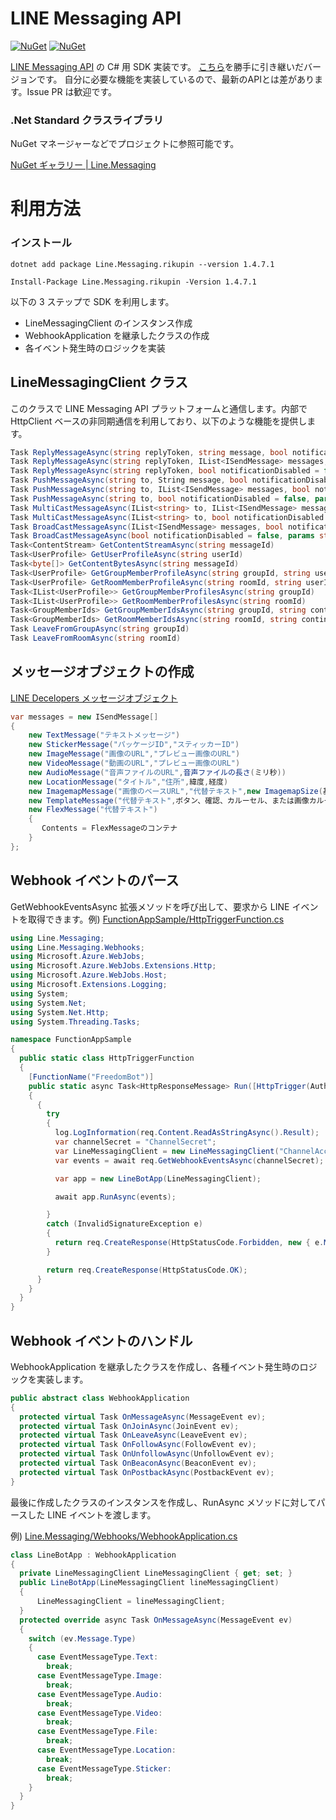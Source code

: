 # LINE Messaging API

[![NuGet](https://img.shields.io/nuget/v/Line.Messaging.rikupin.svg)](https://www.nuget.org/packages/Line.Messaging.rikupin)
[![NuGet](https://img.shields.io/nuget/dt/Line.Messaging.rikupin.svg)](https://www.nuget.org/packages/Line.Messaging.rikupin)

[LINE Messaging API](https://developers.line.biz/ja/services/messaging-api/) の C# 用 SDK 実装です。
[こちら](https://github.com/pierre3/LineMessagingApi)を勝手に引き継いだバージョンです。
自分に必要な機能を実装しているので、最新のAPIとは差があります。Issue PR は歓迎です。

### .Net Standard クラスライブラリ   
NuGet マネージャーなどでプロジェクトに参照可能です。

[NuGet ギャラリー | Line.Messaging](https://www.nuget.org/packages/Line.Messaging.rikupin/)  

# 利用方法
### インストール
```
dotnet add package Line.Messaging.rikupin --version 1.4.7.1
```
```
Install-Package Line.Messaging.rikupin -Version 1.4.7.1
```
以下の 3 ステップで SDK を利用します。
  - LineMessagingClient のインスタンス作成
  - WebhookApplication を継承したクラスの作成
  - 各イベント発生時のロジックを実装

## LineMessagingClient クラス

このクラスで LINE Messaging API プラットフォームと通信します。内部で HttpClient ベースの非同期通信を利用しており、以下のような機能を提供します。
```cs
Task ReplyMessageAsync(string replyToken, string message, bool notificationDisabled = false)
Task ReplyMessageAsync(string replyToken, IList<ISendMessage> messages, bool notificationDisabled = false)
Task ReplyMessageAsync(string replyToken, bool notificationDisabled = false, params string[] messages)
Task PushMessageAsync(string to, String message, bool notificationDisabled = false)
Task PushMessageAsync(string to, IList<ISendMessage> messages, bool notificationDisabled = false)
Task PushMessageAsync(string to, bool notificationDisabled = false, params string[] messages)
Task MultiCastMessageAsync(IList<string> to, IList<ISendMessage> messages, bool notificationDisabled = false)
Task MultiCastMessageAsync(IList<string> to, bool notificationDisabled = false, params string[] messages)
Task BroadCastMessageAsync(IList<ISendMessage> messages, bool notificationDisabled = false)
Task BroadCastMessageAsync(bool notificationDisabled = false, params string[] messages)
Task<ContentStream> GetContentStreamAsync(string messageId)
Task<UserProfile> GetUserProfileAsync(string userId)
Task<byte[]> GetContentBytesAsync(string messageId)
Task<UserProfile> GetGroupMemberProfileAsync(string groupId, string userId)
Task<UserProfile> GetRoomMemberProfileAsync(string roomId, string userId)
Task<IList<UserProfile>> GetGroupMemberProfilesAsync(string groupId)
Task<IList<UserProfile>> GetRoomMemberProfilesAsync(string roomId)
Task<GroupMemberIds> GetGroupMemberIdsAsync(string groupId, string continuationToken)
Task<GroupMemberIds> GetRoomMemberIdsAsync(string roomId, string continuationToken = null)
Task LeaveFromGroupAsync(string groupId)
Task LeaveFromRoomAsync(string roomId)
```

## メッセージオブジェクトの作成
[LINE Decelopers メッセージオブジェクト](https://developers.line.biz/ja/reference/messaging-api/#message-objects)

```cs
var messages = new ISendMessage[]
{
    new TextMessage("テキストメッセージ")
    new StickerMessage("パッケージID","スティッカーID")
    new ImageMessage("画像のURL","プレビュー画像のURL")
    new VideoMessage("動画のURL","プレビュー画像のURL")
    new AudioMessage("音声ファイルのURL",音声ファイルの長さ(ミリ秒))
    new LocationMessage("タイトル","住所",緯度,経度)
    new ImagemapMessage("画像のベースURL","代替テキスト",new ImagemapSize(基本画像の幅,高さ),アクションオブジェクト)
    new TemplateMessage("代替テキスト",ボタン、確認、カルーセル、または画像カルーセルオブジェクト)
    new FlexMessage("代替テキスト")
    {
       Contents = FlexMessageのコンテナ
    }
};
```



## Webhook イベントのパース
GetWebhookEventsAsync 拡張メソッドを呼び出して、要求から LINE イベントを取得できます。例) [FunctionAppSample/HttpTriggerFunction.cs](https://github.com/rikupin1105/LineMessagingApi/blob/master/FunctionAppSample/HttpTriggerFunction.cs) 

```cs
using Line.Messaging;
using Line.Messaging.Webhooks;
using Microsoft.Azure.WebJobs;
using Microsoft.Azure.WebJobs.Extensions.Http;
using Microsoft.Azure.WebJobs.Host;
using Microsoft.Extensions.Logging;
using System;
using System.Net;
using System.Net.Http;
using System.Threading.Tasks;

namespace FunctionAppSample
{
  public static class HttpTriggerFunction
  {
    [FunctionName("FreedomBot")]
    public static async Task<HttpResponseMessage> Run([HttpTrigger(AuthorizationLevel.Anonymous, "post", Route = null)]HttpRequestMessage req, ILogger log)
    {
      {
        try
        {
          log.LogInformation(req.Content.ReadAsStringAsync().Result);
          var channelSecret = "ChannelSecret";
          var LineMessagingClient = new LineMessagingClient("ChannelAccessToken");
          var events = await req.GetWebhookEventsAsync(channelSecret);

          var app = new LineBotApp(LineMessagingClient);

          await app.RunAsync(events);

        }
        catch (InvalidSignatureException e)
        {
          return req.CreateResponse(HttpStatusCode.Forbidden, new { e.Message });
        }

        return req.CreateResponse(HttpStatusCode.OK);
      }
    }
  }
}
```
## Webhook イベントのハンドル
WebhookApplication を継承したクラスを作成し、各種イベント発生時のロジックを実装します。

```cs
public abstract class WebhookApplication
{
  protected virtual Task OnMessageAsync(MessageEvent ev);
  protected virtual Task OnJoinAsync(JoinEvent ev);
  protected virtual Task OnLeaveAsync(LeaveEvent ev);
  protected virtual Task OnFollowAsync(FollowEvent ev);
  protected virtual Task OnUnfollowAsync(UnfollowEvent ev);
  protected virtual Task OnBeaconAsync(BeaconEvent ev);
  protected virtual Task OnPostbackAsync(PostbackEvent ev);
}

```

最後に作成したクラスのインスタンスを作成し、RunAsync メソッドに対してパースした LINE イベントを渡します。

例) [Line.Messaging/Webhooks/WebhookApplication.cs](https://github.com/rikupin1105/LineMessagingApi/blob/master/Line.Messaging/Webhooks/WebhookApplication.cs) 




```cs
class LineBotApp : WebhookApplication
{
  private LineMessagingClient LineMessagingClient { get; set; }
  public LineBotApp(LineMessagingClient lineMessagingClient)
  {
      LineMessagingClient = lineMessagingClient;
  }
  protected override async Task OnMessageAsync(MessageEvent ev)
  {
    switch (ev.Message.Type)
    {
      case EventMessageType.Text:
        break;
      case EventMessageType.Image:
        break;
      case EventMessageType.Audio:
        break;
      case EventMessageType.Video:
        break;
      case EventMessageType.File:
        break;
      case EventMessageType.Location:
        break;
      case EventMessageType.Sticker:
        break;
    }
  }
}
```
